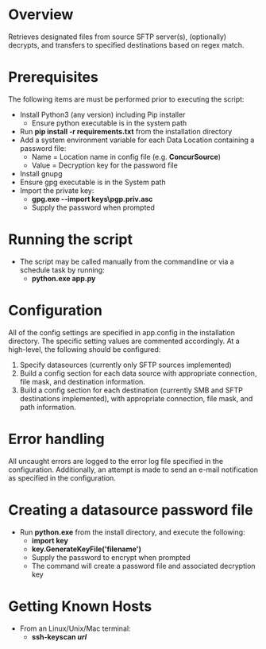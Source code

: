 # Overview #
Retrieves designated files from source SFTP server(s), (optionally) decrypts, and transfers to specified destinations based on regex match.

# Prerequisites #
The following items are must be performed prior to executing the script:
* Install Python3 (any version) including Pip installer
    * Ensure python executable is in the system path
* Run **pip install -r requirements.txt** from the installation directory
* Add a system environment variable for each Data Location containing a password file:
    * Name = Location name in config file (e.g. **ConcurSource**)
    * Value = Decryption key for the password file
* Install gnupg
* Ensure gpg executable is in the System path
* Import the private key:
	* **gpg.exe --import keys\pgp.priv.asc**
    * Supply the password when prompted

# Running the script #
* The script may be called manually from the commandline or via a schedule task by running:
    * **python.exe app.py**

# Configuration #
All of the config settings are specified in app.config in the installation directory. The specific setting values are commented accordingly. At a high-level, the following should be configured:
1. Specify datasources (currently only SFTP sources implemented)
2. Build a config section for each data source with appropriate connection, file mask, and destination information.
3. Build a config section for each destination (currently SMB and SFTP destinations implemented), with appropriate connection, file mask, and path information.

# Error handling #
All uncaught errors are logged to the error log file specified in the configuration. Additionally, an attempt is made to send an e-mail notification as specified in the configuration.

# Creating a datasource password file #
* Run **python.exe** from the install directory, and execute the following:
    * **import key**
    * **key.GenerateKeyFile('filename')**
    * Supply the password to encrypt when prompted
    * The command will create a password file and associated decryption key

# Getting Known Hosts
* From an Linux/Unix/Mac terminal:
    * **ssh-keyscan _url_**
